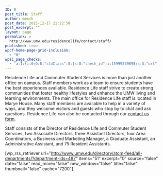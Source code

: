 ```yaml
---
ID: 9
post_title: Staff
author: mesch
post_date: 2015-12-17 21:22:50
post_excerpt: ""
layout: page
permalink: >
  http://www.umw.edu/residencelife/contact/staff/
published: true
wpcf-home-page-grid-inclusion:
  - "0"
wpsi_page_checks:
  - 'a:1:{i:0;O:8:"stdClass":5:{s:8:"check_id";i:15999539895;s:3:"url";s:47:"http://www.umw.edu/residencelife/contact/staff/";s:6:"status";s:8:"checking";s:6:"_links";O:8:"stdClass":1:{s:9:"pagecheck";s:65:"https://api.siteimprove.com/v1/sites/448702/pagecheck/15999539895";}s:4:"time";i:1457621815;}}'
---
```

Residence Life and Commuter Student Services is more than just another office on campus. Staff members work as a team to ensure students have the best experiences available. Residence Life staff strive to create strong communities that foster healthy lifestyles and enhance the UMW living and learning environments. The main office for Residence Life staff is located in Marye House. Many staff members are available to help in a variety of ways, and they welcome visitors and guests who stop by to chat and ask questions. Residence Life can also be contacted through our <a href="http://www.umw.edu/residencelife/contact/">contact us form</a>.

Staff consists of the Director of Residence Life and Commuter Student Services, two Associate Directors, three Assistant Directors, four Area Coordinators, a Business and Marketing Manager, a Graduate Assistant, an Administrative Assistant, and 75 Resident Assistants.

[wp_rss_retriever url="http://www.umw.edu/directory/atom-feed/all-departments/?department-ids=487" items="51" excerpt="0" source="false" date="false" read_more="false" new_window="false" title="false" thumbnail="false" cache="7200"]